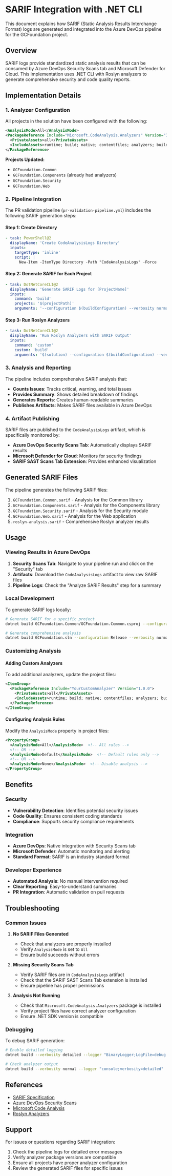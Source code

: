 # SARIF Integration with .NET CLI

This document explains how SARIF (Static Analysis Results Interchange Format) logs are generated and integrated into the Azure DevOps pipeline for the GCFoundation project.

## Overview

SARIF logs provide standardized static analysis results that can be consumed by Azure DevOps Security Scans tab and Microsoft Defender for Cloud. This implementation uses .NET CLI with Roslyn analyzers to generate comprehensive security and code quality reports.

## Implementation Details

### 1. Analyzer Configuration

All projects in the solution have been configured with the following:

```xml
<AnalysisMode>All</AnalysisMode>
<PackageReference Include="Microsoft.CodeAnalysis.Analyzers" Version="3.11.0">
  <PrivateAssets>all</PrivateAssets>
  <IncludeAssets>runtime; build; native; contentfiles; analyzers; buildtransitive</IncludeAssets>
</PackageReference>
```

**Projects Updated:**
- `GCFoundation.Common`
- `GCFoundation.Components` (already had analyzers)
- `GCFoundation.Security`
- `GCFoundation.Web`

### 2. Pipeline Integration

The PR validation pipeline (`pr-validation-pipeline.yml`) includes the following SARIF generation steps:

#### Step 1: Create Directory
```yaml
- task: PowerShell@2
  displayName: 'Create CodeAnalysisLogs Directory'
  inputs:
    targetType: 'inline'
    script: |
      New-Item -ItemType Directory -Path "CodeAnalysisLogs" -Force
```

#### Step 2: Generate SARIF for Each Project
```yaml
- task: DotNetCoreCLI@2
  displayName: 'Generate SARIF Logs for [ProjectName]'
  inputs:
    command: 'build'
    projects: '$(projectPath)'
    arguments: '--configuration $(buildConfiguration) --verbosity normal --logger "BinaryLogger;LogFile=CodeAnalysisLogs/[ProjectName].sarif"'
```

#### Step 3: Run Roslyn Analyzers
```yaml
- task: DotNetCoreCLI@2
  displayName: 'Run Roslyn Analyzers with SARIF Output'
  inputs:
    command: 'custom'
    custom: 'build'
    arguments: '$(solution) --configuration $(buildConfiguration) --verbosity normal --logger "SarifLogger;LogFile=CodeAnalysisLogs/roslyn-analysis.sarif"'
```

### 3. Analysis and Reporting

The pipeline includes comprehensive SARIF analysis that:

- **Counts Issues**: Tracks critical, warning, and total issues
- **Provides Summary**: Shows detailed breakdown of findings
- **Generates Reports**: Creates human-readable summaries
- **Publishes Artifacts**: Makes SARIF files available in Azure DevOps

### 4. Artifact Publishing

SARIF files are published to the `CodeAnalysisLogs` artifact, which is specifically monitored by:

- **Azure DevOps Security Scans Tab**: Automatically displays SARIF results
- **Microsoft Defender for Cloud**: Monitors for security findings
- **SARIF SAST Scans Tab Extension**: Provides enhanced visualization

## Generated SARIF Files

The pipeline generates the following SARIF files:

1. `GCFoundation.Common.sarif` - Analysis for the Common library
2. `GCFoundation.Components.sarif` - Analysis for the Components library
3. `GCFoundation.Security.sarif` - Analysis for the Security module
4. `GCFoundation.Web.sarif` - Analysis for the Web application
5. `roslyn-analysis.sarif` - Comprehensive Roslyn analyzer results

## Usage

### Viewing Results in Azure DevOps

1. **Security Scans Tab**: Navigate to your pipeline run and click on the "Security" tab
2. **Artifacts**: Download the `CodeAnalysisLogs` artifact to view raw SARIF files
3. **Pipeline Logs**: Check the "Analyze SARIF Results" step for a summary

### Local Development

To generate SARIF logs locally:

```bash
# Generate SARIF for a specific project
dotnet build GCFoundation.Common/GCFoundation.Common.csproj --configuration Release --verbosity normal --logger "BinaryLogger;LogFile=CodeAnalysisLogs/GCFoundation.Common.sarif"

# Generate comprehensive analysis
dotnet build GCFoundation.sln --configuration Release --verbosity normal --logger "SarifLogger;LogFile=CodeAnalysisLogs/roslyn-analysis.sarif"
```

### Customizing Analysis

#### Adding Custom Analyzers

To add additional analyzers, update the project files:

```xml
<ItemGroup>
  <PackageReference Include="YourCustomAnalyzer" Version="1.0.0">
    <PrivateAssets>all</PrivateAssets>
    <IncludeAssets>runtime; build; native; contentfiles; analyzers; buildtransitive</IncludeAssets>
  </PackageReference>
</ItemGroup>
```

#### Configuring Analysis Rules

Modify the `AnalysisMode` property in project files:

```xml
<PropertyGroup>
  <AnalysisMode>All</AnalysisMode>  <!-- All rules -->
  <!-- OR -->
  <AnalysisMode>Default</AnalysisMode>  <!-- Default rules only -->
  <!-- OR -->
  <AnalysisMode>None</AnalysisMode>  <!-- Disable analysis -->
</PropertyGroup>
```

## Benefits

### Security
- **Vulnerability Detection**: Identifies potential security issues
- **Code Quality**: Ensures consistent coding standards
- **Compliance**: Supports security compliance requirements

### Integration
- **Azure DevOps**: Native integration with Security Scans tab
- **Microsoft Defender**: Automatic monitoring and alerting
- **Standard Format**: SARIF is an industry standard format

### Developer Experience
- **Automated Analysis**: No manual intervention required
- **Clear Reporting**: Easy-to-understand summaries
- **PR Integration**: Automatic validation on pull requests

## Troubleshooting

### Common Issues

1. **No SARIF Files Generated**
   - Check that analyzers are properly installed
   - Verify `AnalysisMode` is set to `All`
   - Ensure build succeeds without errors

2. **Missing Security Scans Tab**
   - Verify SARIF files are in `CodeAnalysisLogs` artifact
   - Check that the SARIF SAST Scans Tab extension is installed
   - Ensure pipeline has proper permissions

3. **Analysis Not Running**
   - Check that `Microsoft.CodeAnalysis.Analyzers` package is installed
   - Verify project files have correct analyzer configuration
   - Ensure .NET SDK version is compatible

### Debugging

To debug SARIF generation:

```bash
# Enable detailed logging
dotnet build --verbosity detailed --logger "BinaryLogger;LogFile=debug.sarif"

# Check analyzer output
dotnet build --verbosity normal --logger "console;verbosity=detailed"
```

## References

- [SARIF Specification](https://docs.oasis-open.org/sarif/sarif/v2.1.0/sarif-v2.1.0.html)
- [Azure DevOps Security Scans](https://docs.microsoft.com/en-us/azure/devops/pipelines/tasks/security/security-scanning?view=azure-devops)
- [Microsoft Code Analysis](https://docs.microsoft.com/en-us/dotnet/fundamentals/code-analysis/)
- [Roslyn Analyzers](https://github.com/dotnet/roslyn-analyzers)

## Support

For issues or questions regarding SARIF integration:

1. Check the pipeline logs for detailed error messages
2. Verify analyzer package versions are compatible
3. Ensure all projects have proper analyzer configuration
4. Review the generated SARIF files for specific issues 